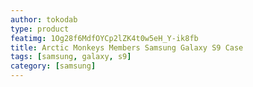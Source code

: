 ```yaml
---
author: tokodab
type: product
featimg: 1Og28f6MdfOYCp2lZK4t0w5eH_Y-ik8fb
title: Arctic Monkeys Members Samsung Galaxy S9 Case
tags: [samsung, galaxy, s9]
category: [samsung]
---
```

